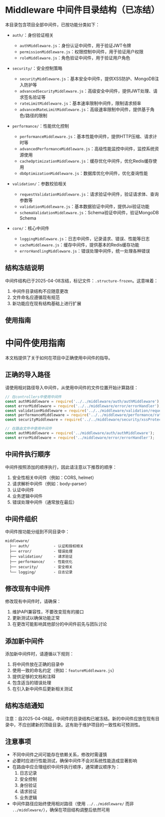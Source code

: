 # Middleware 中间件目录结构（已冻结）

本目录包含项目全部中间件，已按功能分类如下：

- `auth/`：身份验证相关
  - `authMiddleware.js`：身份认证中间件，用于验证JWT令牌
  - `permissionMiddleware.js`：权限控制中间件，用于验证用户权限
  - `roleMiddleware.js`：角色验证中间件，用于验证用户角色

- `security/`：安全控制策略
  - `securityMiddleware.js`：基本安全中间件，提供XSS防护、MongoDB注入防护等
  - `advancedSecurityMiddleware.js`：高级安全中间件，提供JWT处理、请求签名验证等
  - `rateLimitMiddleware.js`：基本速率限制中间件，限制请求频率
  - `advancedRateLimitMiddleware.js`：高级速率限制中间件，提供基于角色/路径的限制

- `performance/`：性能优化控制
  - `performanceMiddleware.js`：基本性能中间件，提供HTTP压缩、请求计时等
  - `advancedPerformanceMiddleware.js`：高级性能监控中间件，监控系统资源使用
  - `cacheOptimizationMiddleware.js`：缓存优化中间件，优化Redis缓存使用
  - `dbOptimizationMiddleware.js`：数据库优化中间件，优化查询性能

- `validation/`：参数校验相关
  - `requestValidationMiddleware.js`：请求验证中间件，验证请求体、查询参数等
  - `validationMiddleware.js`：基本数据验证中间件，提供Joi验证功能
  - `schemaValidationMiddleware.js`：Schema验证中间件，验证MongoDB Schema

- `core/`：核心中间件
  - `loggingMiddleware.js`：日志中间件，记录请求、错误、性能等日志
  - `cacheMiddleware.js`：缓存中间件，提供基本的Redis缓存功能
  - `errorHandlingMiddleware.js`：错误处理中间件，统一处理各种错误

## 结构冻结说明

中间件结构已于2025-04-08冻结，标记文件：`.structure-frozen`。这意味着：

1. 中间件目录结构不应随意更改
2. 文件命名应遵循现有规范
3. 新功能应在现有结构基础上进行扩展

## 使用指南

# 中间件使用指南

本文档提供了关于如何在项目中正确使用中间件的指导。

## 正确的导入路径

请使用相对路径导入中间件，从使用中间件的文件位置开始计算路径：

```javascript
// 在controllers中使用中间件
const authMiddleware = require('../../middleware/auth/authMiddleware');
const errorMiddleware = require('../../middleware/error/errorHandler');
const validationMiddleware = require('../../middleware/validation/requestValidator');
const performanceMiddleware = require('../../middleware/performance/rateLimiter');
const securityMiddleware = require('../../middleware/security/xssProtection');

// 在路由文件中使用中间件
const authMiddleware = require('../middleware/auth/authMiddleware');
const errorMiddleware = require('../middleware/error/errorHandler');
```

## 中间件执行顺序

中间件按照添加的顺序执行，因此请注意以下推荐的顺序：

1. 安全性相关中间件（例如：CORS, helmet）
2. 请求解析中间件（例如：body-parser）
3. 认证中间件
4. 业务逻辑中间件
5. 错误处理中间件（通常放在最后）

## 中间件组织

中间件按功能分组到不同目录中：

```
middleware/
  ├── auth/           - 认证和授权相关
  ├── error/          - 错误处理
  ├── validation/     - 请求验证
  ├── performance/    - 性能优化
  ├── security/       - 安全相关
  └── logging/        - 日志记录
```

## 修改现有中间件

修改现有中间件时，请确保：

1. 维护API兼容性，不要改变现有的接口
2. 更新测试以确保功能正常
3. 在更改可能影响其他部分的中间件前先与团队讨论

## 添加新中间件

添加新中间件时，请遵循以下规则：

1. 将中间件放在正确的目录中
2. 使用一致的命名约定（例如：`featureMiddleware.js`）
3. 提供足够的文档和注释
4. 包含适当的错误处理
5. 在引入新中间件后更新相关测试

## 结构冻结通知

注意：自2025-04-08起，中间件的目录结构已被冻结。新的中间件应放在现有目录中，不应创建新的顶级目录。这有助于维护项目的一致性和可预测性。

## 注意事项

- 不同中间件之间可能存在依赖关系，修改时需谨慎
- 必要时应进行性能测试，确保中间件不会对系统性能造成显著影响
- 在路由中应合理组织中间件执行顺序，通常建议顺序为：
  1. 日志记录
  2. 安全控制
  3. 身份验证
  4. 请求验证
  5. 业务逻辑
- 中间件路径应始终使用相对路径（使用 `../../middleware/` 而非 `../middleware/`），确保在项目结构调整后依然可用 